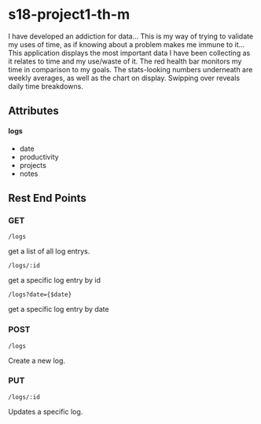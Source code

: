 # s18-project1-th-m

I have developed an addiction for data... This is my way of trying to validate my uses of time, as if knowing about a problem makes me immune to it... This application displays the most important data I have been collecting as it relates to time and my use/waste of it. The red health bar monitors my time in comparison to my goals. The stats-looking numbers underneath are weekly averages, as well as the chart on display.  Swipping over reveals daily time breakdowns.

## Attributes
#### logs

* date
* productivity
* projects
* notes
   
## Rest End Points

### GET
```
/logs
```
get a list of all log entrys.

```
/logs/:id
```
get a specific log entry by id

```
/logs?date={$date}
```
get a specific log entry by date

### POST
```
/logs
```
Create a new log.

### PUT
```
/logs/:id
```
Updates a specific log.